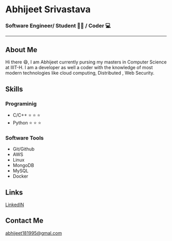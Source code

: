 # Abhijeet Srivastava 
### Software Engineer/ Student 👨‍🎓 / Coder 💻
---
## About Me
Hi there :smile:, I am Abhijeet currently pursing my masters in Computer Science at IIIT-H. I am a developer as well a coder with the knowledge of most modern technologies like cloud computing, Distributed , Web Security.

## Skills

### Programinig
- C/C++ :star: :star: :star: 
- Python :star: :star: :star:

### Software Tools
- Git/Github
- AWS
- Linux
- MongoDB
- MySQL
- Docker

## Links
[LinkedIN](https://in.linkedin.com/in/abhijeet-srivastava-747748155)


## Contact Me
[abhijeet181995@gmal.com](mailto:abhijeet181995@gmail.com)




<!--
**abhijeet181995/abhijeet181995** is a ✨ _special_ ✨ repository because its `README.md` (this file) appears on your GitHub profile.

Here are some ideas to get you started:

- 🔭 I’m currently working on ...
- 🌱 I’m currently learning ...
- 👯 I’m looking to collaborate on ...
- 🤔 I’m looking for help with ...
- 💬 Ask me about ...
- 📫 How to reach me: ...
- 😄 Pronouns: ...
- ⚡ Fun fact: ...
-->
